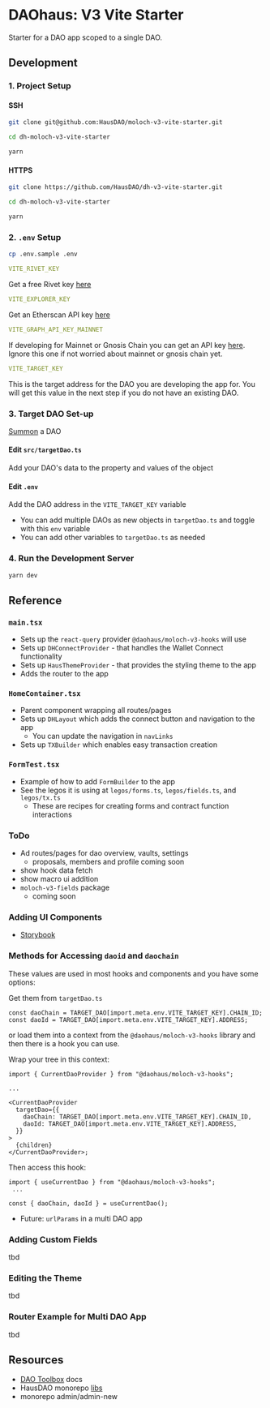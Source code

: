 # DAOhaus: V3 Vite Starter

Starter for a DAO app scoped to a single DAO.

## Development

### 1. Project Setup

#### SSH

```bash
git clone git@github.com:HausDAO/moloch-v3-vite-starter.git

cd dh-moloch-v3-vite-starter

yarn
```

#### HTTPS

```bash
git clone https://github.com/HausDAO/dh-v3-vite-starter.git

cd dh-moloch-v3-vite-starter

yarn
```

### 2. `.env` Setup

```bash
cp .env.sample .env
```

```yaml
VITE_RIVET_KEY
```

Get a free Rivet key [here](https://rivet.cloud/)

```yaml
VITE_EXPLORER_KEY
```

Get an Etherscan API key [here](https://etherscan.io/apis)

```yaml
VITE_GRAPH_API_KEY_MAINNET
```

If developing for Mainnet or Gnosis Chain you can get an API key [here](https://thegraph.com/explorer/subgraph?id=GfHFdFmiSwW1PKtnDhhcxhArwtTjVuMnXxQ5XcETF1bP&view=Overview). Ignore this one if not worried about mainnet or gnosis chain yet.

```yaml
VITE_TARGET_KEY
```

This is the target address for the DAO you are developing the app for. You will get this value in the next step if you do not have an existing DAO.

### 3. Target DAO Set-up

[Summon](https://summon.daohaus.club) a DAO

#### Edit `src/targetDao.ts`

Add your DAO's data to the property and values of the object

#### Edit `.env`

Add the DAO address in the `VITE_TARGET_KEY` variable

- You can add multiple DAOs as new objects in `targetDao.ts` and toggle with this `env` variable
- You can add other variables to `targetDao.ts` as needed

### 4. Run the Development Server

```bash
yarn dev
```

## Reference

### `main.tsx`

- Sets up the `react-query` provider `@daohaus/moloch-v3-hooks` will use
- Sets up `DHConnectProvider` - that handles the Wallet Connect functionality
- Sets up `HausThemeProvider` - that provides the styling theme to the app
- Adds the router to the app

### `HomeContainer.tsx`

- Parent component wrapping all routes/pages
- Sets up `DHLayout` which adds the connect button and navigation to the app
  - You can update the navigation in `navLinks`
- Sets up `TXBuilder` which enables easy transaction creation

### `FormTest.tsx`

- Example of how to add `FormBuilder` to the app
- See the legos it is using at `legos/forms.ts`, `legos/fields.ts`, and `legos/tx.ts`
  - These are recipes for creating forms and contract function interactions

### ToDo

- Ad routes/pages for dao overview, vaults, settings
  - proposals, members and profile coming soon
- show hook data fetch
- show macro ui addition
- `moloch-v3-fields` package
  - coming soon

### Adding UI Components

- [Storybook](https://storybook.js.org/)

### Methods for Accessing `daoid` and `daochain`

These values are used in most hooks and components and you have some options:

Get them from `targetDao.ts`

```tsx
const daoChain = TARGET_DAO[import.meta.env.VITE_TARGET_KEY].CHAIN_ID;
const daoId = TARGET_DAO[import.meta.env.VITE_TARGET_KEY].ADDRESS;
```

or load them into a context from the `@daohaus/moloch-v3-hooks` library and then there is a hook you can use.

Wrap your tree in this context:

```tsx
import { CurrentDaoProvider } from "@daohaus/moloch-v3-hooks";

...

<CurrentDaoProvider
  targetDao={{
    daoChain: TARGET_DAO[import.meta.env.VITE_TARGET_KEY].CHAIN_ID,
    daoId: TARGET_DAO[import.meta.env.VITE_TARGET_KEY].ADDRESS,
  }}
>
  {children}
</CurrentDaoProvider>;
```

Then access this hook:

```tsx
import { useCurrentDao } from "@daohaus/moloch-v3-hooks";
 ...

const { daoChain, daoId } = useCurrentDao();
```

- Future: `urlParams` in a multi DAO app

### Adding Custom Fields

tbd

### Editing the Theme

tbd

### Router Example for Multi DAO App

tbd

## Resources

- [DAO Toolbox](https://toolbox.daohaus.fun/) docs
- HausDAO monorepo [libs](https://github.com/HausDAO/monorepo/tree/develop/libs)
- monorepo admin/admin-new
